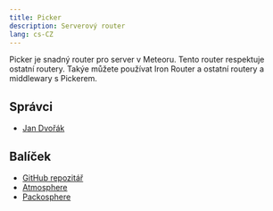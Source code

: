```yaml
---
title: Picker
description: Serverový router
lang: cs-CZ
---
```


Picker je snadný router pro server v Meteoru. Tento router respektuje ostatní routery. Takýe můžete používat Iron Router a ostatní routery a middlewary s Pickerem.

## Správci
* [Jan Dvořák](https://github.com/sponsors/StorytellerCZ)

## Balíček
* [GitHub repozitář](https://github.com/Meteor-Community-Packages/picker)
* [Atmosphere](https://atmospherejs.com/communitypackages/picker)
* [Packosphere](https://packosphere.com/communitypackages/picker)
